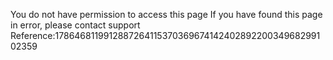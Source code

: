 You do not have permission to access this page If you have found this page in error, please contact support Reference:178646811991288726411537036967414240289220034968299102359